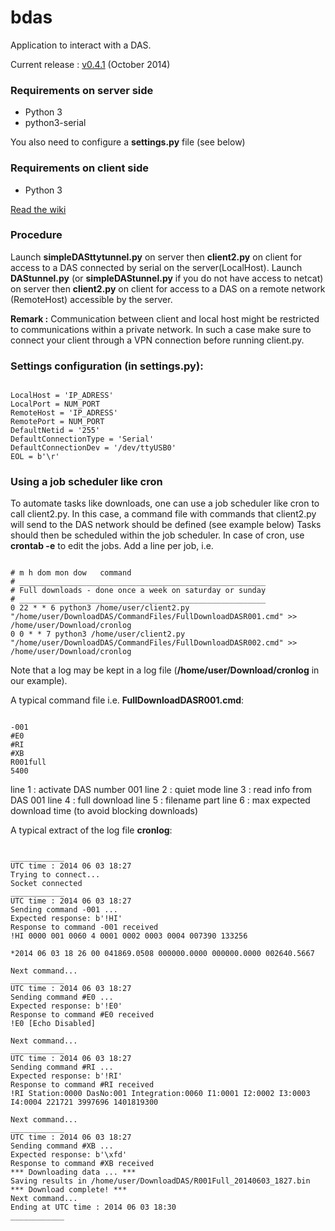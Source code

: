 # bdas

Application to interact with a DAS.

Current release :  [v0.4.1](https://github.com/UMONS-GFA/bdas/releases/tag/v0.4.1) (October 2014)


### Requirements on server side

* Python 3
* python3-serial

You also need to configure a **settings.py** file (see below)

### Requirements on client side

* Python 3

[Read the wiki](https://github.com/UMONS-GFA/bdas/wiki)

### Procedure

Launch **simpleDASttytunnel.py** on server then **client2.py** on client for access to a DAS connected by serial on the server(LocalHost).
Launch  **DAStunnel.py** (or **simpleDAStunnel.py** if you do not have access to netcat) on server then **client2.py** on client for access to a DAS on a remote network (RemoteHost) accessible by the server.

**Remark :** Communication between client and local host might be restricted to communications within a private network. In such a case make sure to connect your client through a VPN connection before running client.py.

### Settings configuration (in settings.py):
```

LocalHost = 'IP_ADRESS'
LocalPort = NUM_PORT
RemoteHost = 'IP_ADRESS'
RemotePort = NUM_PORT
DefaultNetid = '255'
DefaultConnectionType = 'Serial'
DefaultConnectionDev = '/dev/ttyUSB0'
EOL = b'\r'

```

### Using a job scheduler like cron

To automate tasks like downloads, one can use a job scheduler like cron to call client2.py. In this case, a command file with commands that client2.py will send to the DAS network should be defined (see example below)
Tasks should then be scheduled within the job scheduler. In case of cron, use **crontab -e** to edit the jobs. Add a line per job, i.e.
```

# m h dom mon dow   command
# _______________________________________________________
# Full downloads - done once a week on saturday or sunday
# _______________________________________________________
0 22 * * 6 python3 /home/user/client2.py "/home/user/DownloadDAS/CommandFiles/FullDownloadDASR001.cmd" >> /home/user/Download/cronlog
0 0 * * 7 python3 /home/user/client2.py "/home/user/DownloadDAS/CommandFiles/FullDownloadDASR002.cmd" >> /home/user/Download/cronlog

```
Note that a log may be kept in a log file (**/home/user/Download/cronlog** in our example). 

A typical command file i.e. **FullDownloadDASR001.cmd**:
```

-001
#E0
#RI
#XB
R001full
5400
```

line 1 : activate DAS number 001
line 2 : quiet mode
line 3 : read info from DAS 001
line 4 : full download
line 5 : filename part
line 6 : max expected download time (to avoid blocking downloads)

A typical extract of the log file **cronlog**:
```

____________
UTC time : 2014 06 03 18:27
Trying to connect...
Socket connected
____________
UTC time : 2014 06 03 18:27
Sending command -001 ...
Expected response: b'!HI'
Response to command -001 received
!HI 0000 001 0060 4 0001 0002 0003 0004 007390 133256 

*2014 06 03 18 26 00 041869.0508 000000.0000 000000.0000 002640.5667 

Next command...
____________
UTC time : 2014 06 03 18:27
Sending command #E0 ...
Expected response: b'!E0'
Response to command #E0 received
!E0 [Echo Disabled]

Next command...
____________
UTC time : 2014 06 03 18:27
Sending command #RI ...
Expected response: b'!RI'
Response to command #RI received
!RI Station:0000 DasNo:001 Integration:0060 I1:0001 I2:0002 I3:0003 I4:0004 221721 3997696 1401819300

Next command...
____________
UTC time : 2014 06 03 18:27
Sending command #XB ...
Expected response: b'\xfd'
Response to command #XB received
*** Downloading data ... ***
Saving results in /home/user/DownloadDAS/R001Full_20140603_1827.bin
*** Download complete! ***
Next command...
Ending at UTC time : 2014 06 03 18:30
____________
```

